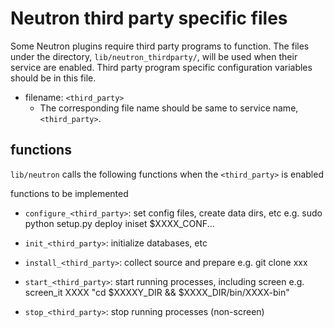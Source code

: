 Neutron third party specific files
==================================
Some Neutron plugins require third party programs to function.
The files under the directory, ``lib/neutron_thirdparty/``, will be used
when their service are enabled.
Third party program specific configuration variables should be in this file.

* filename: ``<third_party>``
  * The corresponding file name should be same to service name, ``<third_party>``.

functions
---------
``lib/neutron`` calls the following functions when the ``<third_party>`` is enabled

functions to be implemented
* ``configure_<third_party>``:
  set config files, create data dirs, etc
  e.g.
  sudo python setup.py deploy
  iniset $XXXX_CONF...

* ``init_<third_party>``:
  initialize databases, etc

* ``install_<third_party>``:
  collect source and prepare
  e.g.
  git clone xxx

* ``start_<third_party>``:
  start running processes, including screen
  e.g.
  screen_it XXXX "cd $XXXXY_DIR && $XXXX_DIR/bin/XXXX-bin"

* ``stop_<third_party>``:
  stop running processes (non-screen)
